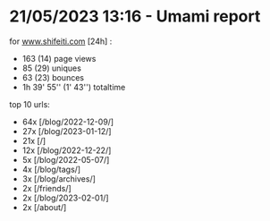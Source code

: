 # 21/05/2023 13:16 - Umami report
for www.shifeiti.com [24h] :

 - 163 (14) page views
 - 85 (29) uniques
 - 63 (23) bounces
 - 1h 39' 55'' (1' 43'') totaltime


top 10 urls:
 - 64x [/blog/2022-12-09/]
 - 27x [/blog/2023-01-12/]
 - 21x [/]
 - 12x [/blog/2022-12-22/]
 - 5x [/blog/2022-05-07/]
 - 4x [/blog/tags/]
 - 3x [/blog/archives/]
 - 2x [/friends/]
 - 2x [/blog/2023-02-01/]
 - 2x [/about/]


